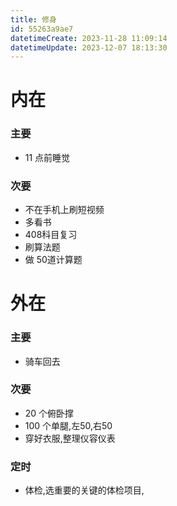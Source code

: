 ```yaml
---
title: 修身
id: 55263a9ae7
datetimeCreate: 2023-11-28 11:09:14
datetimeUpdate: 2023-12-07 18:13:30
---
```

# 内在
### 主要
- 11 点前睡觉

### 次要
- 不在手机上刷短视频
- 多看书
- 408科目复习
- 刷算法题
- 做 50道计算题

# 外在
### 主要
- 骑车回去
### 次要
- 20 个俯卧撑
- 100 个单腿,左50,右50
- 穿好衣服,整理仪容仪表
### 定时
- 体检,选重要的关键的体检项目,